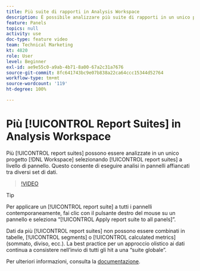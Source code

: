 ```yaml
---
title: Più suite di rapporti in Analysis Workspace
description: È possibile analizzare più suite di rapporti in un unico progetto Workspace selezionandole a livello di pannello. Questo consente di eseguire analisi in pannelli affiancati tra diversi set di dati.
feature: Panels
topics: null
activity: use
doc-type: feature video
team: Technical Marketing
kt: 4820
role: User
level: Beginner
exl-id: ae9e55c0-a9ab-4b71-8a00-67a2c31a7676
source-git-commit: 8fc641743bc9e07b838a22ca64ccc15344d52764
workflow-type: tm+mt
source-wordcount: '119'
ht-degree: 100%

---
```


# Più [!UICONTROL Report Suites] in Analysis Workspace

Più [!UICONTROL report suites] possono essere analizzate in un unico progetto [!DNL Workspace] selezionando [!UICONTROL report suites] a livello di pannello. Questo consente di eseguire analisi in pannelli affiancati tra diversi set di dati.

>[!VIDEO](https://video.tv.adobe.com/v/32843/?quality=12&learn=on)

>[!TIP]
>
> Per applicare un [!UICONTROL report suite] a tutti i pannelli contemporaneamente, fai clic con il pulsante destro del mouse su un pannello e seleziona “[!UICONTROL Apply report suite to all panels]”.

Dati da più [!UICONTROL report suites] non possono essere combinati in tabelle, [!UICONTROL segments] o [!UICONTROL calculated metrics] (sommato, diviso, ecc.). La best practice per un approccio olistico ai dati continua a consistere nell’invio di tutti gli hit a una “suite globale”.

Per ulteriori informazioni, consulta la [documentazione](https://experienceleague.adobe.com/docs/analytics/analyze/analysis-workspace/build-workspace-project/multiple-report-suites.html?lang=it).
